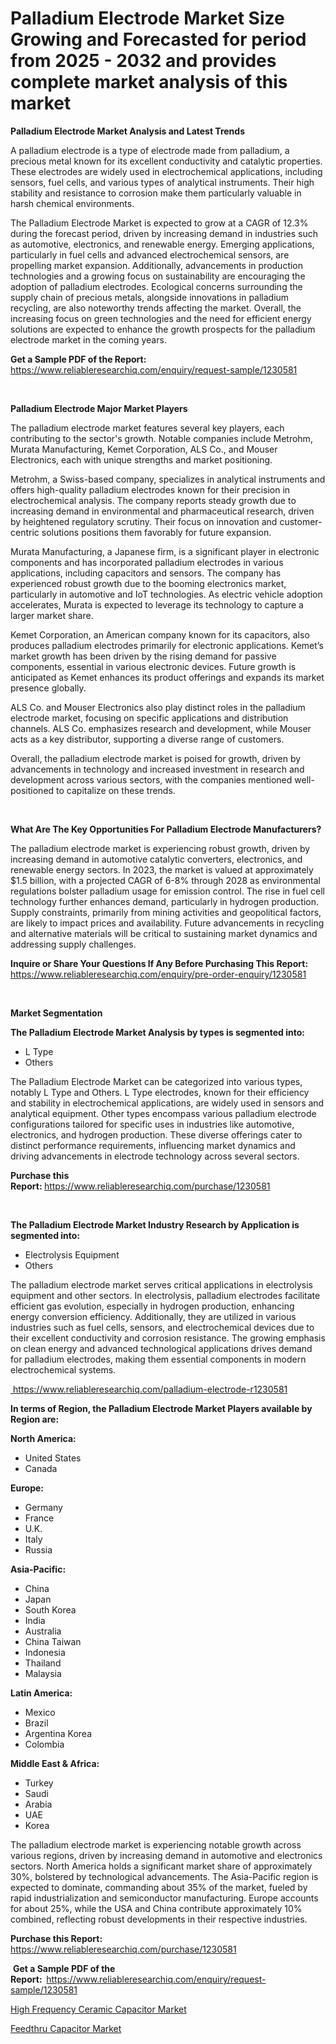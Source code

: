 <p><h1>Palladium Electrode Market Size Growing and Forecasted for period from 2025 - 2032 and provides complete market analysis of this market</h1></p><p><strong>Palladium Electrode Market Analysis and Latest Trends</strong></p>
<p><p>A palladium electrode is a type of electrode made from palladium, a precious metal known for its excellent conductivity and catalytic properties. These electrodes are widely used in electrochemical applications, including sensors, fuel cells, and various types of analytical instruments. Their high stability and resistance to corrosion make them particularly valuable in harsh chemical environments. </p><p>The Palladium Electrode Market is expected to grow at a CAGR of 12.3% during the forecast period, driven by increasing demand in industries such as automotive, electronics, and renewable energy. Emerging applications, particularly in fuel cells and advanced electrochemical sensors, are propelling market expansion. Additionally, advancements in production technologies and a growing focus on sustainability are encouraging the adoption of palladium electrodes. Ecological concerns surrounding the supply chain of precious metals, alongside innovations in palladium recycling, are also noteworthy trends affecting the market. Overall, the increasing focus on green technologies and the need for efficient energy solutions are expected to enhance the growth prospects for the palladium electrode market in the coming years.</p></p>
<p><strong>Get a Sample PDF of the Report:&nbsp;</strong> <a href="https://www.reliableresearchiq.com/enquiry/request-sample/1230581?utm_campaign=1837&utm_medium=2&utm_source=Github&utm_content=ia&utm_term=10022025&utm_id=palladium-electrode">https://www.reliableresearchiq.com/enquiry/request-sample/1230581</a></p>
<p>&nbsp;</p>
<p><strong>Palladium Electrode Major Market Players</strong></p>
<p><p>The palladium electrode market features several key players, each contributing to the sector's growth. Notable companies include Metrohm, Murata Manufacturing, Kemet Corporation, ALS Co., and Mouser Electronics, each with unique strengths and market positioning.</p><p>Metrohm, a Swiss-based company, specializes in analytical instruments and offers high-quality palladium electrodes known for their precision in electrochemical analysis. The company reports steady growth due to increasing demand in environmental and pharmaceutical research, driven by heightened regulatory scrutiny. Their focus on innovation and customer-centric solutions positions them favorably for future expansion.</p><p>Murata Manufacturing, a Japanese firm, is a significant player in electronic components and has incorporated palladium electrodes in various applications, including capacitors and sensors. The company has experienced robust growth due to the booming electronics market, particularly in automotive and IoT technologies. As electric vehicle adoption accelerates, Murata is expected to leverage its technology to capture a larger market share.</p><p>Kemet Corporation, an American company known for its capacitors, also produces palladium electrodes primarily for electronic applications. Kemet’s market growth has been driven by the rising demand for passive components, essential in various electronic devices. Future growth is anticipated as Kemet enhances its product offerings and expands its market presence globally.</p><p>ALS Co. and Mouser Electronics also play distinct roles in the palladium electrode market, focusing on specific applications and distribution channels. ALS Co. emphasizes research and development, while Mouser acts as a key distributor, supporting a diverse range of customers.</p><p>Overall, the palladium electrode market is poised for growth, driven by advancements in technology and increased investment in research and development across various sectors, with the companies mentioned well-positioned to capitalize on these trends.</p></p>
<p>&nbsp;</p>
<p><strong>What Are The Key Opportunities For Palladium Electrode Manufacturers?</strong></p>
<p><p>The palladium electrode market is experiencing robust growth, driven by increasing demand in automotive catalytic converters, electronics, and renewable energy sectors. In 2023, the market is valued at approximately $1.5 billion, with a projected CAGR of 6-8% through 2028 as environmental regulations bolster palladium usage for emission control. The rise in fuel cell technology further enhances demand, particularly in hydrogen production. Supply constraints, primarily from mining activities and geopolitical factors, are likely to impact prices and availability. Future advancements in recycling and alternative materials will be critical to sustaining market dynamics and addressing supply challenges.</p></p>
<p><strong>Inquire or Share Your Questions If Any Before Purchasing This Report:</strong> <a href="https://www.reliableresearchiq.com/enquiry/pre-order-enquiry/1230581?utm_campaign=1837&utm_medium=2&utm_source=Github&utm_content=ia&utm_term=10022025&utm_id=palladium-electrode">https://www.reliableresearchiq.com/enquiry/pre-order-enquiry/1230581</a></p>
<p>&nbsp;</p>
<p><strong>Market Segmentation</strong></p>
<p><strong>The Palladium Electrode Market Analysis by types is segmented into:</strong></p>
<p><ul><li>L Type</li><li>Others</li></ul></p>
<p><p>The Palladium Electrode Market can be categorized into various types, notably L Type and Others. L Type electrodes, known for their efficiency and stability in electrochemical applications, are widely used in sensors and analytical equipment. Other types encompass various palladium electrode configurations tailored for specific uses in industries like automotive, electronics, and hydrogen production. These diverse offerings cater to distinct performance requirements, influencing market dynamics and driving advancements in electrode technology across several sectors.</p></p>
<p><strong>Purchase this Report:&nbsp;</strong><a href="https://www.reliableresearchiq.com/purchase/1230581?utm_campaign=1837&utm_medium=2&utm_source=Github&utm_content=ia&utm_term=10022025&utm_id=palladium-electrode">https://www.reliableresearchiq.com/purchase/1230581</a></p>
<p>&nbsp;</p>
<p><strong>The Palladium Electrode Market Industry Research by Application is segmented into:</strong></p>
<p><ul><li>Electrolysis Equipment</li><li>Others</li></ul></p>
<p><p>The palladium electrode market serves critical applications in electrolysis equipment and other sectors. In electrolysis, palladium electrodes facilitate efficient gas evolution, especially in hydrogen production, enhancing energy conversion efficiency. Additionally, they are utilized in various industries such as fuel cells, sensors, and electrochemical devices due to their excellent conductivity and corrosion resistance. The growing emphasis on clean energy and advanced technological applications drives demand for palladium electrodes, making them essential components in modern electrochemical systems.</p></p>
<p><a href="https://www.reliableresearchiq.com/palladium-electrode-r1230581?utm_campaign=1837&utm_medium=2&utm_source=Github&utm_content=ia&utm_term=10022025&utm_id=palladium-electrode">&nbsp;https://www.reliableresearchiq.com/palladium-electrode-r1230581</a></p>
<p><strong>In terms of Region, the Palladium Electrode Market Players available by Region are:</strong></p>
<p>
    <p> <strong> North America: </strong>
        <ul>
            <li>United States</li>
            <li>Canada</li>
        </ul>
        </p> 
    <p> <strong> Europe: </strong>
        <ul>
            <li>Germany</li>
            <li>France</li>
            <li>U.K.</li>
            <li>Italy</li>
            <li>Russia</li>
        </ul>
        </p> 
    <p> <strong> Asia-Pacific: </strong>
        <ul>
            <li>China</li>
            <li>Japan</li>
            <li>South Korea</li>
            <li>India</li>
            <li>Australia</li>
            <li>China Taiwan</li>
            <li>Indonesia</li>
            <li>Thailand</li>
            <li>Malaysia</li>
        </ul>
        </p> 
    <p> <strong> Latin America: </strong>
        <ul>
            <li>Mexico</li>
            <li>Brazil</li>
            <li>Argentina Korea</li>
            <li>Colombia</li>
        </ul>
        </p> 
    <p> <strong> Middle East & Africa: </strong>
        <ul>
            <li>Turkey</li>
            <li>Saudi</li>
            <li>Arabia</li>
            <li>UAE</li>
            <li>Korea</li>
        </ul>
    </p>
    </p>
<p><p>The palladium electrode market is experiencing notable growth across various regions, driven by increasing demand in automotive and electronics sectors. North America holds a significant market share of approximately 30%, bolstered by technological advancements. The Asia-Pacific region is expected to dominate, commanding about 35% of the market, fueled by rapid industrialization and semiconductor manufacturing. Europe accounts for about 25%, while the USA and China contribute approximately 10% combined, reflecting robust developments in their respective industries.</p></p>
<p><strong>Purchase this Report: </strong><a href="https://www.reliableresearchiq.com/purchase/1230581?utm_campaign=1837&utm_medium=2&utm_source=Github&utm_content=ia&utm_term=10022025&utm_id=palladium-electrode">https://www.reliableresearchiq.com/purchase/1230581</a></p>
<p>&nbsp;<strong>Get a Sample PDF of the Report:&nbsp;&nbsp;</strong><a href="https://www.reliableresearchiq.com/enquiry/request-sample/1230581?utm_campaign=1837&utm_medium=2&utm_source=Github&utm_content=ia&utm_term=10022025&utm_id=palladium-electrode">https://www.reliableresearchiq.com/enquiry/request-sample/1230581</a></p>
<p><strong></strong></p>
<p><p><a href="https://github.com/aoiniyaloz/Market-Research-Report-List-1/blob/main/high-frequency-ceramic-capacitor-market.md?utm_campaign=1837&utm_medium=2&utm_source=Github&utm_content=ia&utm_term=10022025&utm_id=palladium-electrode">High Frequency Ceramic Capacitor Market</a></p><p><a href="https://github.com/cheremisaev/Market-Research-Report-List-1/blob/main/feedthru-capacitor-market.md?utm_campaign=1837&utm_medium=2&utm_source=Github&utm_content=ia&utm_term=10022025&utm_id=palladium-electrode">Feedthru Capacitor Market</a></p></p>